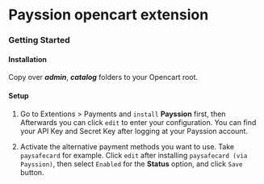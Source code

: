 Payssion opencart extension
=================

<h3>Getting Started</h3>

<h4>Installation</h4>

Copy over _<b>admin</b>_, _<b>catalog</b>_ folders to your Opencart root.

<h4>Setup</h4>

1. Go to Extentions > Payments and `install` **Payssion** first, then Afterwards you can click `edit` to enter your configuration.
You can find your API Key and Secret Key after logging at your Payssion account.

2. Activate the alternative payment methods you want to use. Take `paysafecard` for example. Click `edit` after installing `paysafecard (via Payssion)`, then select `Enabled` for the **Status** option, and click `Save` button. 
